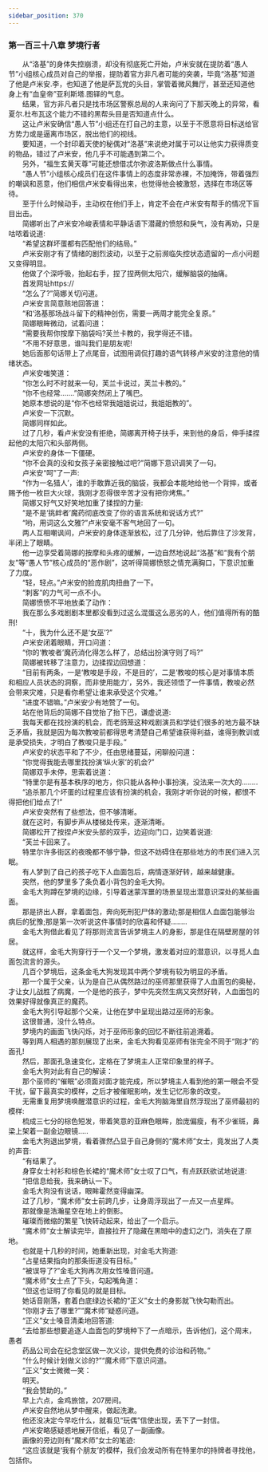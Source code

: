 ```yaml
---
sidebar_position: 370
---
```

### 第一百三十八章 梦境行者  


　　从“洛基”的身体失控崩溃，却没有彻底死亡开始，卢米安就在提防着“愚人节”小组核心成员对自己的举报，提防着官方非凡者可能的突袭，毕竟“洛基”知道了他是卢米安.李，也知道了他是萨瓦党的头目，掌管着微风舞厅，甚至还知道他身上有“血皇帝”亚利斯塔.图铎的气息。  
　　结果，官方非凡者只是找市场区警察总局的人来询问了下那天晚上的异常，看夏尔.杜布瓦这个能力不错的黑帮头目是否知道点什么。  
　　这让卢米安确信“愚人节”小组还在打自己的主意，以至于不愿意将目标送给官方势力或是逼离市场区，脱出他们的视线。  
　　要知道，一个封印着天使的秘偶对“洛基”来说绝对属于可以让他实力获得质变的物品，错过了卢米安，他几乎不可能遇到第二个。  
　　另外，“福生玄黄天尊”可能还想借忒尔弥波洛斯做点什么事情。  
　　“愚人节”小组核心成员们在这件事情上的态度非常赤裸，不加掩饰，带着强烈的嘲讽和恶意，他们相信卢米安看得出来，也觉得他会被激怒，选择在市场区等待。  
　　至于什么时候动手，主动权在他们手上，肯定不会在卢米安有帮手的情况下盲目出击。  
　　简娜听出了卢米安冷峻表情和平静话语下潜藏的愤怒和戾气，没有再劝，只是咕哝着说道:  
　　“希望这群坏蛋都有匹配他们的结局。”  
　　卢米安刚才有了情绪的剧烈波动，以至于之前濒临失控状态遗留的一点小问题又变得明显。  
　　他做了个深呼吸，抬起右手，捏了捏两侧太阳穴，缓解脑袋的抽痛。  
　　首发网址https://  
　　“怎么了?”简娜关切问道。  
　　卢米安言简意赅地回答道：  
　　“和‘洛基那场战斗留下的精神创伤，需要一两周才能完全复原。”  
　　简娜眼眸微动，试着问道：  
　　“需要我帮你按摩下脑袋吗?芙兰卡教的，我学得还不错。  
　　“不用不好意思，谁叫我们是朋友呢!  
　　她后面那句话带上了点尾音，试图用调侃打趣的语气转移卢米安的注意他的情绪状态。  
　　卢米安嗤笑道：  
　　“你怎么时不时就来一句，芙兰卡说过，芙兰卡教的。”  
　　“你不也经常…….”简娜突然闭上了嘴巴。  
　　她原本想说的是“你不也经常我姐姐说过，我姐姐教的”。  
　　卢米安一下沉默。  
　　简娜同样如此。  
　　过了几秒，看卢米安没有拒绝，简娜离开椅子扶手，来到他的身后，伸手揉捏起他的太阳穴和头部两侧。  
　　卢米安的身体一下僵硬。  
　　“你不会真的没和女孩子亲密接触过吧?”简娜下意识调笑了一句。  
　　卢米安“呵”了一声:  
　　“作为一名猎人’，谁的手敢靠近我的脑袋，我都会本能地给他一个背摔，或者赐予他一枚巨大火球，我刚才忍得很辛苦才没有把你烤焦。”  
　　简娜又好气又好笑地加重了揉捏的力量:  
　　“是不是‘挑衅者’魔药彻底改变了你的语言系统和说话方式?”  
　　“哟，用词这么文雅?”卢米安毫不客气地回了一句。  
　　两人互相嘲讽间，卢米安的身体逐渐放松，过了几分钟，他后靠住了沙发背，半闭上了眼睛。  
　　他一边享受着简娜的按摩和头疼的缓解，一边自然地说起“洛基”和“我有个朋友”等“愚人节”核心成员的“恶作剧”，这听得简娜愤怒之情充满胸口，下意识加重了力度。  
　　“轻，轻点。”卢米安的脸庞肌肉扭曲了一下。  
　　“刺客”的力气可一点不小。  
　　简娜愤愤不平地放柔了动作：  
　　我在那么多戏剧剧本里都没看到过这么混蛋这么恶劣的人，他们值得所有的酷刑!  
　　“十，我为什么还不是‘女巫’?”  
　　卢米安闭着眼睛，开口问道：  
　　“你的‘教唆者’魔药消化得怎么样了，总结出扮演守则了吗?”  
　　简娜被转移了注意力，边揉捏边回想道：  
　　“目前有两条，一是‘教唆是手段，不是目的’，二是‘教唆的核心是对事情本质和相应人员状态的洞察，而非使用能力’，另外，我还领悟了一件事情，教唆必然会带来灾难，只是看你希望让谁来承受这个灾难。”  
　　“进度不错嘛。”卢米安少有地赞了一句。  
　　站在他背后的简娜不自觉抬了抬下巴，谦虚说道:  
　　我每天都在找扮演的机会，而老鸽笼这种戏剧演员和学徒们很多的地方最不缺乏矛盾，我就是因为每次教唆前都得思考清楚自己希望谁获得利益，谁得到教训或是承受损失，才明白了教唆只是手段。”  
　　卢米安的状态平和了不少，任由思绪蔓延，闲聊般问道：  
　　“你觉得我能去哪里找扮演‘纵火家’的机会?”  
　　简娜双手未停，思索着说道：  
　　“特里尔是有基本秩序的地方，你只能从各种小事扮演，没法来一次大的……..  
　　“追杀那几个坏蛋的过程里应该有扮演的机会，我刚才听你说的时候，都恨不得把他们给点了!”  
　　卢米安突然有了些想法，但不够清晰。  
　　就在这时，有脚步声从楼梯处传来，逐渐清晰。  
　　简娜松开了按捏卢米安头部的双手，边迎向门口，边笑着说道:  
　　“芙兰卡回来了。  
　　特里尔许多街区的夜晚都不够宁静，但这不妨碍住在那些地方的市民们进入沉眠。  
　　有人梦到了自己的孩子吃下人血面包后，病情逐渐好转，越来越健康。  
　　突然，他的梦里多了条负着小背包的金毛大狗。  
　　金毛大狗蹲在梦境的边缘，引导着迷蒙浑噩的场景呈现出潜意识深处的某些画面。  
　　那是挤出人群，拿着面包，奔向死刑犯尸体的激动;那是相信人血面包能够治病后的犹豫;那是第一次听说这件事情时的欣喜和怀疑……..  
　　金毛大狗借此看见了将那则流言告诉梦境主人的身影，那是住在隔壁房屋的邻居。  
　　就这样，金毛大狗穿行于一个又一个梦境，激发着对应的潜意识，以寻觅人血面包流言的源头。  
　　几百个梦境后，这条金毛大狗发现其中两个梦境有较为明显的矛盾。  
　　那一个属于父亲，认为是自己从偶然路过的巫师那里获得了人血面包的奥秘，才让女儿战胜了病魔，一个是他的孩子，梦中先突然生病又突然好转，人血面包的效果好得就像真正的魔药。  
　　金毛大狗引导起那个父亲，让他在梦中呈现出路过巫师的形象。  
　　这很普通，没什么特点。  
　　梦境内的画面飞快闪烁，对于巫师形象的回忆不断往前追溯着。  
　　等到两人相遇的那刻展现了出来，金毛大狗看见巫师有张完全不同于“刚才”的面孔!  
　　然后，那面孔急速变化，定格在了梦境主人正常印象里的样子。  
　　金毛大狗对此有自己的解读：  
　　那个巫师的“催眠”必须面对面才能完成，所以梦境主人看到他的第一眼会不受干扰，留下最真实的模样，之后才被催眠影响，发生记忆形象的改变。  
　　无需重复用梦境唤醒潜意识的过程，金毛大狗脑海里自然浮现出了巫师最初的模样:  
　　梳成三七分的棕色短发，带着笑意的亚麻色眼眸，脸庞偏瘦，有不少雀斑，鼻梁上架着一副金边眼镜.....  
　　金毛大狗退出梦境，看着骤然凸显于自己身侧的“魔术师”女士，竟发出了人类的声音:  
　　“有结果了。  
　　身穿女士衬衫和棕色长裙的“魔术师”女士叹了口气，有点跃跃欲试地说道:  
　　“把信息给我，我来确认一下。  
　　金毛大狗没有说话，眼眸霍然变得幽深。  
　　过了几秒，“魔术师”女士前跨几步，让身周浮现出了一点又一点星辉。  
　　那就像是浩瀚星空在地上的倒影。  
　　璀璨而微缩的繁星飞快转动起来，给出了一个启示。  
　　“魔术师”女士解读完毕，直接拉开了隐藏在黑暗中的虚幻之门，消失在了原地。  
　　也就是十几秒的时间，她重新出现，对金毛大狗道:  
　　“占星结果指向的那条街道没有目标。”  
　　“被误导了?”金毛大狗再次用女性嗓音问道。  
　　“魔术师”女士点了下头，勾起嘴角道：  
　　“但这也证明了你看见的就是目标。  
　　她话音刚落，套着白底绿边长裙的“正义”女士的身影就飞快勾勒而出。  
　　“你刚才去了哪里?”“魔术师”疑惑问道。  
　　“正义”女士嗓音清柔地回答道:  
　　“去给那些想要追逐人血面包的梦境种下了一点暗示，告诉他们，这个周末，愚者  
　　药品公司会在纪念堂区做一次义诊，提供免费的诊治和药物。”  
　　“什么时候计划做义诊的?”“魔术师”下意识问道。  
　　“正义”女士微微一笑：  
　　明天。  
　　“我会赞助的。”  
　　早上六点，金鸡旅馆，207房间。  
　　卢米安自然地从梦中醒来，做起洗漱。  
　　他还没决定今早吃什么，就看见“玩偶”信使出现，丢下了一封信。  
　　卢米安略感疑惑地展开信纸，看见了一副画像。  
　　画像的旁边则有“魔术师”女士的笔迹:  
　　“这应该就是‘我有个朋友’的模样，我们会发动所有在特里尔的持牌者寻找他，包括你。  
